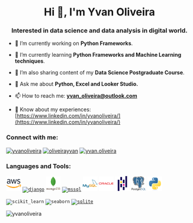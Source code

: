 <h1 align="center">Hi 👋, I'm Yvan Oliveira</h1>
<h3 align="center">Interested in data science and data analysis in digital world.</h3>

- 🔭 I’m currently working on **Python Frameworks**.

- 🌱 I’m currently learning **Python Frameworks and Machine Learning techniques**.

- 👯 I’m also sharing content of my **Data Science Postgraduate Course**.

- 💬 Ask me about **Python, Excel and Looker Studio.**

- 📫 How to reach me: **yvan_oliveira@outlook.com**

- 📄 Know about my experiences: [https://www.linkedin.com/in/yvanoliveira/](https://www.linkedin.com/in/yvanoliveira/)

<h3 align="left">Connect with me:</h3>
<p align="left">
<a href="https://linkedin.com/in/yvanoliveira" target="blank"><img align="center" src="https://raw.githubusercontent.com/rahuldkjain/github-profile-readme-generator/master/src/images/icons/Social/linked-in-alt.svg" alt="yvanoliveira" height="30" width="40" /></a>
<a href="https://fb.com/oliveirayvan" target="blank"><img align="center" src="https://raw.githubusercontent.com/rahuldkjain/github-profile-readme-generator/master/src/images/icons/Social/facebook.svg" alt="oliveirayvan" height="30" width="40" /></a>
<a href="https://instagram.com/yvan.oliveira" target="blank"><img align="center" src="https://raw.githubusercontent.com/rahuldkjain/github-profile-readme-generator/master/src/images/icons/Social/instagram.svg" alt="yvan.oliveira" height="30" width="40" /></a>
</p>

<h3 align="left">Languages and Tools:</h3>
<p align="left"> 
  <a href="https://aws.amazon.com" target="_blank" rel="noreferrer"><code><img src="https://raw.githubusercontent.com/devicons/devicon/master/icons/amazonwebservices/amazonwebservices-original-wordmark.svg" alt="aws" width="40" height="40"/></code></a> 
  <a href="https://www.djangoproject.com/" target="_blank" rel="noreferrer"><code><img src="https://cdn.worldvectorlogo.com/logos/django.svg" alt="django" width="40" height="40"/></code></a> 
  <a href="https://www.mongodb.com/" target="_blank" rel="noreferrer"><code><img src="https://raw.githubusercontent.com/devicons/devicon/master/icons/mongodb/mongodb-original-wordmark.svg" alt="mongodb" width="40" height="40"/></code></a> 
  <a href="https://www.microsoft.com/en-us/sql-server" target="_blank" rel="noreferrer"><code><img src="https://www.svgrepo.com/show/303229/microsoft-sql-server-logo.svg" alt="mssql" width="40" height="40"/></code></a> 
  <a href="https://www.mysql.com/" target="_blank" rel="noreferrer"><code><img src="https://raw.githubusercontent.com/devicons/devicon/master/icons/mysql/mysql-original-wordmark.svg" alt="mysql" width="40" height="40"/></code></a> 
  <a href="https://www.oracle.com/" target="_blank" rel="noreferrer"><code><img src="https://raw.githubusercontent.com/devicons/devicon/master/icons/oracle/oracle-original.svg" alt="oracle" width="40" height="40"/></code></a> 
  <a href="https://pandas.pydata.org/" target="_blank" rel="noreferrer"><code><img src="https://raw.githubusercontent.com/devicons/devicon/2ae2a900d2f041da66e950e4d48052658d850630/icons/pandas/pandas-original.svg" alt="pandas" width="40" height="40"/></code></a> 
  <a href="https://www.postgresql.org" target="_blank" rel="noreferrer"><code><img src="https://raw.githubusercontent.com/devicons/devicon/master/icons/postgresql/postgresql-original-wordmark.svg" alt="postgresql" width="40" height="40"/></code></a> 
  <a href="https://www.python.org" target="_blank" rel="noreferrer"></a><code><img src="https://raw.githubusercontent.com/devicons/devicon/master/icons/python/python-original.svg" alt="python" width="40" height="40"/></p></code></a> 
  <a href="https://scikit-learn.org/" target="_blank" rel="noreferrer"></a><code><img src="https://upload.wikimedia.org/wikipedia/commons/0/05/Scikit_learn_logo_small.svg" alt="scikit_learn" width="40" height="40"/></code></a> 
  <a href="https://seaborn.pydata.org/" target="_blank" rel="noreferrer"></a><code><img src="https://seaborn.pydata.org/_images/logo-mark-lightbg.svg" alt="seaborn" width="40" height="40"/></code></a> 
  <a href="https://www.sqlite.org/" target="_blank" rel="noreferrer"><code><img src="https://www.vectorlogo.zone/logos/sqlite/sqlite-icon.svg" alt="sqlite" width="40" height="40"/></code></a>
  </p>

<p><img align="center" src="https://github-readme-stats.vercel.app/api/top-langs?username=yvanoliveira&show_icons=true&locale=en&layout=compact&border_color=61dafb&hide_border=true&size_weight=0.5&count_weight=0.5" alt="yvanoliveira"/></p>
